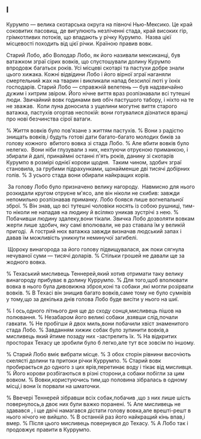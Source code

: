 ## І

Курумпо — велика скотарська округа на півночі Нью-Мексико.
Це край соковитих пасовищ, де вигулюють незліченні стада, край високих гір, грімкотливих потоків, що впадають у річку Курумпо.
 Назва цієї місцевості походить від цієї річки.
Країною правив вовк.

Старий Лобо, або Володар Лобо, як його називали мексиканці, був ватажком зграї сірих вовків, що спустошували долину Курумпо впродовж багатьох років.
Усі місцеві скотарі та пастухи добре знали цього хижака.
Кожні відвідини Лобо і його вірної зграї наганяли смертельний жах на тварин і викликали напад безсилої люті у їхніх господарів.
Старий Лобо — справжній велетень — був надзвичайно дужим і хитрим звіром.
Його нічне виття враз розпізнавали всі тутешні люди.
Звичайний вовк годинами вив обіч пастушого табору, і ніхто на те не зважав.
 Коли луна доносила з ущелини могутнє виття старого ватажка, пастухів огортав неспокій: вони готувалися дізнатися вранці про нові безчинства сірої ватаги.

% Життя вовків було пов'язане з життям пастухів.
% Вони з радістю знищать вовків,і будуть готові дати багато-багато молодих биків за голову кожного  вбитого вовка зі стада Лобо.
% Але вбити вовків було нелегко.
 Вони ніби глузували з них, нехтуючи отруєною приманкою, і збирали й далі, принаймні останні п'ять років, данину зі скотарів Курумпо в розмірі однієї корови щодня.
 Таким чином, здобич зграї становила, за грубими підрахунками, щонайменше дві тисячі добірних голів.
% З усього стада вони обирали найкращих корів.

 За голову Лобо було призначено велику нагороду.
 Навмисно для нього розкидали кругом отруєне м'ясо, але він ніколи не схибив: завжди непомильно розпізнавав приманку.
Лобо боявся лише вогнепальної зброї.
% Він знав, що всі тутешні чоловіки носять із собою рушниці, тим-то ніколи не нападав на людину й всіляко уникав зустрічі з нею.
% Побачивши людину здалеку,вони тікали.
Звичка Лобо дозволяти вовкам жерти лише здобич, яку самі вполювали, не раз ставала їм у великій пригоді.
 А гострий нюх ватажка завжди визначав людський запах і давав їм можливість уникнути неминучої загибелі.

 Щороку винагорода за його голову підвищувалася, аж поки сягнула нечуваної суми — тисячі доларів.
% Стільки грошей не давали ще за жодного вовка.

% Техаський мисливець Теннерей,який хотив отримати таку велику винагороду прибуває в долину Куррумпо.
% Для того,щоб вполювати вовка в нього була дивовижна зброя,коні та собаки ,які могли розірвати вовків.
% В Техасі він знищив багато вовків,саме тому не було сумнівів у тому,що за декілька днів голова Лобо буде висіти у нього на шиї.

% І ось,одного літнього дня ще до сходу сонця,мисливець пішов на полювання.
% Незабаром його великі собаки ,взявши слід,почали гавкати.
% Не пробігши й двох миль,вони побачили хвіст знаменитого стада Лобо.
% Завданням хижик собак було зупинити вовків,а мисливець який йтиме позаду них -застрелить їх.
% На відкритих просторах Техасу це зробили було б легко,але тут все зовсім по іншому.

% Старий Лобо вміє вибрати місце.
% З обох сторін рівнини височіють скелясті долини та притоки річки Куррумпо.
% Старий вовк пробирається до одного з цих ярів,перетинає воду і тікає від мисливця.
% Його корови розбігаються в різні сторони,а собаки побігли за цим вовком.
% Вовки,користуючись тим,що половина зібралась в одному місці,і вони їх порвали на шматочки.

% Ввечері Теннерей зібравши всіх собак,побачив ,що з них лише шість повернулось,а двоє них були важко поранені.
% Але мисливець не здавався , і ще двічі намагався дістати голову вовка,але врешті-решт в нього нічого не вийшло.
% В останній раз його найкращий кінь впав,і вмер.
% Після цього мисливець повернувся до Техасу.
% А Лобо так і продовжує правити в Куррумпо.
